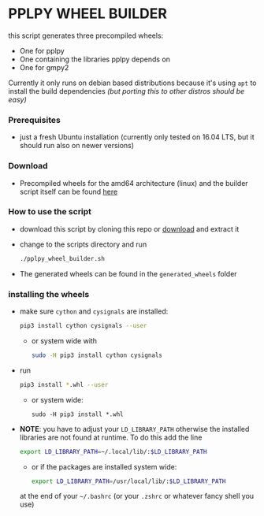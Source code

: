 # PPLPY WHEEL BUILDER

this script generates three precompiled wheels: 
* One for pplpy 
* One containing the libraries pplpy depends on
* One for gmpy2 

Currently it only runs on debian based distributions because it's using `apt` to install the build dependencies *(but porting this to other distros should be easy)*

### Prerequisites

* just a fresh Ubuntu installation (currently only tested on 16.04 LTS, but it should run also on newer versions)

### Download

* Precompiled wheels for the amd64 architecture (linux) and the builder script itself can be found [here](https://the-cake-is-a-lie.net/gogs/jonas/pplpy_wheel_builder/releases)

### How to use the script

* download this script by cloning this repo or [download](https://the-cake-is-a-lie.net/gogs/jonas/python_polyhedron/releases) and extract it

* change to the scripts directory and run

  ```bash
  ./pplpy_wheel_builder.sh
  ```

* The generated wheels can be found in the `generated_wheels` folder

### installing the wheels

* make sure `cython` and `cysignals` are installed:

  ```bash
  pip3 install cython cysignals --user
  ```

  * or system wide with

    ```bash
    sudo -H pip3 install cython cysignals 
    ```

    

* run

  ```bash
  pip3 install *.whl --user
  ```

  * or system wide:

    ```
    sudo -H pip3 install *.whl
    ```

    

* **NOTE**: you have to adjust your `LD_LIBRARY_PATH` otherwise the installed libraries are not found at runtime. To do this add the line

  ```bash
  export LD_LIBRARY_PATH=~/.local/lib/:$LD_LIBRARY_PATH
  ```

  * or if the packages are installed system wide:

    ```bash
    export LD_LIBRARY_PATH=/usr/local/lib/:$LD_LIBRARY_PATH
    ```

  at the end of your `~/.bashrc` (or your `.zshrc` or whatever fancy shell you use)

